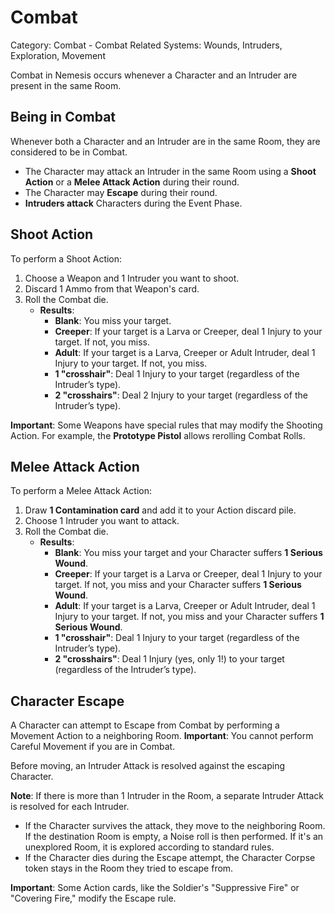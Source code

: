 # Combat

Category: Combat - Combat
Related Systems: Wounds, Intruders, Exploration, Movement

Combat in Nemesis occurs whenever a Character and an Intruder are present in the same Room.

## Being in Combat

Whenever both a Character and an Intruder are in the same Room, they are considered to be in Combat.

- The Character may attack an Intruder in the same Room using a **Shoot Action** or a **Melee Attack Action** during their round.
- The Character may **Escape** during their round.
- **Intruders attack** Characters during the Event Phase.

## Shoot Action

To perform a Shoot Action:

1.  Choose a Weapon and 1 Intruder you want to shoot.
2.  Discard 1 Ammo from that Weapon's card.
3.  Roll the Combat die.
    - **Results**:
      - **Blank**: You miss your target.
      - **Creeper**: If your target is a Larva or Creeper, deal 1 Injury to your target. If not, you miss.
      - **Adult**: If your target is a Larva, Creeper or Adult Intruder, deal 1 Injury to your target. If not, you miss.
      - **1 "crosshair"**: Deal 1 Injury to your target (regardless of the Intruder’s type).
      - **2 "crosshairs"**: Deal 2 Injury to your target (regardless of the Intruder’s type).

**Important**: Some Weapons have special rules that may modify the Shooting Action. For example, the **Prototype Pistol** allows rerolling Combat Rolls.

## Melee Attack Action

To perform a Melee Attack Action:

1. Draw **1 Contamination card** and add it to your Action discard pile.
2. Choose 1 Intruder you want to attack.
3. Roll the Combat die.
   - **Results**:
     - **Blank**: You miss your target and your Character suffers **1 Serious Wound**.
     - **Creeper**: If your target is a Larva or Creeper, deal 1 Injury to your target. If not, you miss and your Character suffers **1 Serious Wound**.
     - **Adult**: If your target is a Larva, Creeper or Adult Intruder, deal 1 Injury to your target. If not, you miss and your Character suffers **1 Serious Wound**.
     - **1 "crosshair"**: Deal 1 Injury to your target (regardless of the Intruder’s type).
     - **2 "crosshairs"**: Deal 1 Injury (yes, only 1!) to your target (regardless of the Intruder’s type).

## Character Escape

A Character can attempt to Escape from Combat by performing a Movement Action to a neighboring Room.
**Important**: You cannot perform Careful Movement if you are in Combat.

Before moving, an Intruder Attack is resolved against the escaping Character.

**Note**: If there is more than 1 Intruder in the Room, a separate Intruder Attack is resolved for each Intruder.

- If the Character survives the attack, they move to the neighboring Room. If the destination Room is empty, a Noise roll is then performed. If it's an unexplored Room, it is explored according to standard rules.
- If the Character dies during the Escape attempt, the Character Corpse token stays in the Room they tried to escape from.

**Important**: Some Action cards, like the Soldier's "Suppressive Fire" or "Covering Fire," modify the Escape rule.
